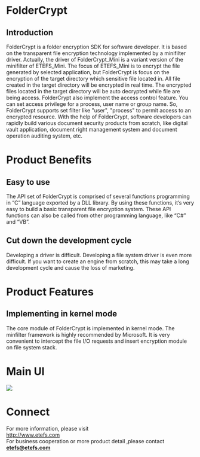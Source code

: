 # FolderCrypt

##  Introduction
FolderCrypt is a folder encryption SDK for software developer. It is based on the transparent file encryption technology implemented by a minifilter driver. Actually, the driver of FolderCrypt_Mini is a variant version of the minifilter of ETEFS_Mini. The focus of ETEFS_Mini is to encrypt the file generated by selected application, but FolderCrypt is focus on the encryption of the target directory which sensitive file located in. All file created in the target directory will be encrypted in real time. The encrypted files located in the target directory will be auto decrypted while file are being access. FolderCrypt also implement the access control feature. You can set access privilege for a process, user name or group name. So, FolderCrypt supports set filter like "user", "process" to permit access to an encrypted resource. With the help of FolderCrypt, software developers can rapidly build various document security products from scratch, like digital vault application, document right management system and document operation auditing system, etc. 

# Product Benefits
## Easy to use
The API set of FolderCrypt is comprised of several functions programming in “C” language exported by a DLL library. By using these functions, it’s very easy to build a basic transparent file encryption system. These API functions can also be called from other programming language, like “C#” and “VB”.  
## Cut down the development cycle
Developing a driver is difficult. Developing a file system driver is even more difficult. If you want to create an engine from scratch, this may take a long development cycle and cause the loss of marketing.

# Product Features 
## Implementing in kernel mode
The core module of FolderCrypt is implemented in kernel mode. The minfilter framework is highly recommended by Microsoft. It is very convenient to intercept the file I/O requests and insert encryption module on file system stack.   

# Main UI
<img src="https://etefs.com/foldercrypt.png">    

# Connect
For more information, please visit    
http://www.etefs.com    
For business cooperation or more product detail ,please contact    
**etefs@etefs.com**    
